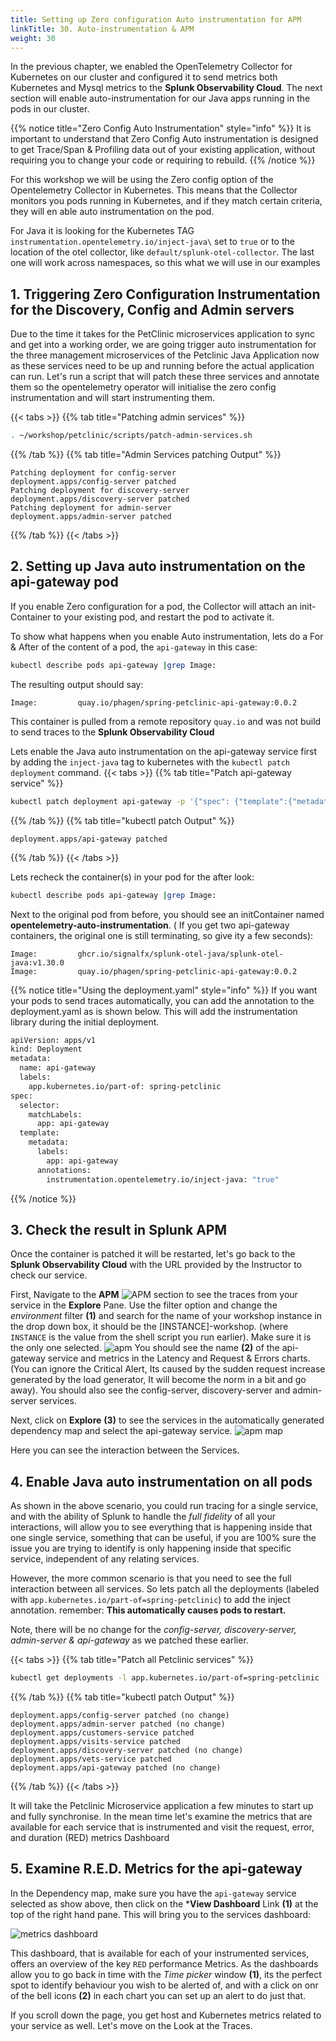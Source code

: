 ```yaml
---
title: Setting up Zero configuration Auto instrumentation for APM
linkTitle: 30. Auto-instrumentation & APM
weight: 30
---
```


In the previous chapter, we enabled the OpenTelemetry Collector for Kubernetes on our cluster and configured it to send metrics both Kubernetes and Mysql metrics to the **Splunk Observability Cloud**. The next section will enable auto-instrumentation for our Java apps running in the pods in our cluster.

{{% notice title="Zero Config Auto Instrumentation" style="info" %}}
It is important to understand that Zero Config Auto instrumentation is designed to get Trace/Span & Profiling data out of your existing application, without requiring  you to change your code or requiring to rebuild.
{{% /notice %}}

For this workshop we will be using the Zero config option of the Opentelemetry Collector in Kubernetes.
This means that the Collector monitors you pods running in Kubernetes, and if they match certain criteria, they will en able auto instrumentation on the pod.

For Java it is looking for the Kubernetes TAG `instrumentation.opentelemetry.io/inject-java\` set to `true` or to the location of the otel collector, like `default/splunk-otel-collector`. The last one will work across namespaces, so this what we will use in our examples

## 1. Triggering Zero Configuration  Instrumentation for the Discovery, Config and Admin servers

Due to the time it takes for the PetClinic microservices application to sync and get into a working order, we are going trigger auto instrumentation for the three management microservices of the Petclinic Java Application now as these services need to be up and running before the actual application can run. Let's run a script that will patch these three services and annotate them so the opentelemetry operator will initialise the zero config instrumentation and will start instrumenting them.

{{< tabs >}}
{{% tab title="Patching admin services" %}}

```bash
. ~/workshop/petclinic/scripts/patch-admin-services.sh
```

{{% /tab %}}
{{% tab title="Admin Services patching Output" %}}

```text
Patching deployment for config-server
deployment.apps/config-server patched
Patching deployment for discovery-server
deployment.apps/discovery-server patched
Patching deployment for admin-server
deployment.apps/admin-server patched
```

{{% /tab %}}
{{< /tabs >}}

## 2. Setting up Java auto instrumentation on the api-gateway pod

If you enable Zero configuration for a pod, the Collector will attach an init-Container to your existing pod, and restart the pod to activate it.

To show what happens when you enable Auto instrumentation, lets do a For & After of the content of a pod, the `api-gateway` in this case:

```bash
kubectl describe pods api-gateway |grep Image:
```

The resulting output should say:

```text
Image:         quay.io/phagen/spring-petclinic-api-gateway:0.0.2
```

This container is pulled from a remote repository `quay.io` and was not build to send traces to the **Splunk Observability Cloud**  

Lets enable the Java auto instrumentation on the api-gateway service first by adding the `inject-java` tag to kubernetes with the `kubectl patch deployment` command.
{{< tabs >}}
{{% tab title="Patch api-gateway service" %}}

```bash
kubectl patch deployment api-gateway -p '{"spec": {"template":{"metadata":{"annotations":{"instrumentation.opentelemetry.io/inject-java":"default/splunk-otel-collector"}}}} }'
```

{{% /tab %}}
{{% tab title="kubectl patch Output" %}}

```text
deployment.apps/api-gateway patched
```

{{% /tab %}}
{{< /tabs >}}

Lets recheck the container(s) in your pod for the after look:

```bash
kubectl describe pods api-gateway |grep Image:
```

Next to the original pod from before, you should see an initContainer named **opentelemetry-auto-instrumentation**. ( If you get two api-gateway containers, the original one is still terminating, so give ity a few seconds):

```text
Image:         ghcr.io/signalfx/splunk-otel-java/splunk-otel-java:v1.30.0
Image:         quay.io/phagen/spring-petclinic-api-gateway:0.0.2
```

{{% notice title="Using the deployment.yaml" style="info" %}}
If you want your pods to send traces automatically, you can add the annotation to the deployment.yaml as is shown below. This will add the instrumentation library during the initial deployment.

```bash
apiVersion: apps/v1
kind: Deployment
metadata:
  name: api-gateway
  labels: 
    app.kubernetes.io/part-of: spring-petclinic
spec:
  selector:
    matchLabels:
      app: api-gateway
  template:
    metadata:
      labels:
        app: api-gateway
      annotations:
        instrumentation.opentelemetry.io/inject-java: "true"
```

{{% /notice %}}

## 3. Check the result in Splunk APM

Once the container is patched it will be restarted, let's go back to the **Splunk Observability Cloud** with the URL provided by the Instructor to check our service.

First, Navigate to the **APM** ![APM](../images/apm-icon.png?classes=inline&height=25px) section to see the traces from your service in the **Explore** Pane. Use the filter option and change the *environment* filter **(1)** and search for the name of your workshop instance in the drop down box, it should be the [INSTANCE]-workshop. (where `INSTANCE` is the value from the shell script you run earlier). Make sure it is the only one selected.
![apm](../images/zero-config-first-services-overview.png)
You should see the name **(2)** of the api-gateway service and metrics in the Latency and Request & Errors charts. (You can ignore the Critical Alert, Its caused by the sudden request increase generated by the load generator, It will become the norm in a bit and go away).   You should also see the config-server, discovery-server and admin-server services.

Next, click on **Explore** **(3)** to see the services in the automatically generated dependency map and select the api-gateway service.
![apm map](../images/zero-config-first-services-map.png)

Here you can see the interaction between the Services.

## 4. Enable Java auto instrumentation on all pods

As shown in the above scenario, you could run tracing for a single service, and with the ability of Splunk to handle the *full fidelity* of all your interactions, will allow you to see everything that is happening inside that one single service, something that can be useful, if you are 100% sure the issue you are trying to identify is only happening inside that specific service, independent of any relating services.

However, the more common scenario is that you need to see the full interaction between all services. So lets patch all the deployments (labeled with `app.kubernetes.io/part-of=spring-petclinic`) to add the inject annotation.
remember: **This automatically causes pods to restart.**

Note, there will be no change for the *config-server, discovery-server, admin-server & api-gateway* as we patched these earlier.

{{< tabs >}}
{{% tab title="Patch all Petclinic services" %}}

```bash
kubectl get deployments -l app.kubernetes.io/part-of=spring-petclinic -o name | xargs -I % kubectl patch % -p "{\"spec\": {\"template\":{\"metadata\":{\"annotations\":{\"instrumentation.opentelemetry.io/inject-java\":\"default/splunk-otel-collector\"}}}}}"

```

{{% /tab %}}
{{% tab title="kubectl patch Output" %}}

```text
deployment.apps/config-server patched (no change)
deployment.apps/admin-server patched (no change)
deployment.apps/customers-service patched
deployment.apps/visits-service patched
deployment.apps/discovery-server patched (no change)
deployment.apps/vets-service patched
deployment.apps/api-gateway patched (no change)
```

{{% /tab %}}
{{< /tabs >}}

It will take the Petclinic Microservice application a few minutes to start up and fully synchronise.
In the mean time let's examine the metrics that are available for each service that is instrumented and visit the request, error, and duration (RED) metrics Dashboard

## 5. Examine R.E.D. Metrics for the api-gateway

In the Dependency map, make sure you have the `api-gateway` service selected as show above, then click on the ***View Dashboard** Link **(1)**  at the top of the right hand pane.
This will bring you to the services dashboard:

![metrics dashboard](../images/zero-config-first-services-metrics.png)

This dashboard, that is available for each of your instrumented services, offers an overview of the key `RED` performance Metrics.
As the dashboards allow you to go back in time with the *Time picker* window **(1)**, its the perfect spot to identify behaviour you wish to be alerted of, and with a click on onr of the bell icons **(2)** in each chart you can set up an alert to do just that.

If you scroll down the page, you get host and Kubernetes metrics related to your service as well.
Let's move on the Look at the Traces.
<!--
{{< tabs >}}
{{% tab title="Tail Log" %}}

``` bash
. ~/workshop/petclinic/scripts/tail_logs.sh
```

{{% /tab %}}
{{% tab title="Tail Log Output" %}}

```text
{"severity":"error","msg": "Error: net::ERR_CONNECTION_REFUSED at http://10.13.2.123:81/#!/welcome"}
{"severity":"error","msg": "Error: net::ERR_CONNECTION_REFUSED at http://10.13.2.123:81/#!/welcome"}
{"severity":"info","msg":"Welcome Text = "Welcome to Petclinic"}
{"severity":"info","msg":"@ALL"}
{"severity":"info","msg":"@owner details page"}
{"severity":"info","msg":"@pet details page"}
{"severity":"info","msg":"@add pet page"}
{"severity":"info","msg":"@veterinarians page"}
{"severity":"info","msg":"cookies was"}
```

{{% /tab %}}
{{< /tabs >}}

Once the services are fully initialized, you now should see all the different services appear in Splunk APM:
![all services](../images/apm-full-service.png)
Of course, we want to check the Dependency map by clicking Explore:
![full map](../images/apm-map-full.png)
-->